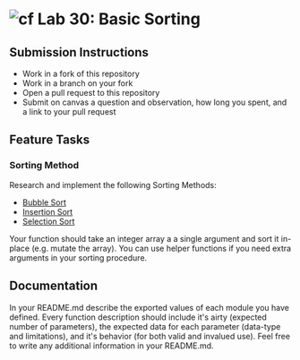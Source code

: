 ![cf](https://i.imgur.com/7v5ASc8.png) Lab 30: Basic Sorting
======

## Submission Instructions
* Work in a fork of this repository
* Work in a branch on your fork
* Open a pull request to this repository
* Submit on canvas a question and observation, how long you spent, and a link to your pull request

## Feature Tasks  
### Sorting Method
Research and implement the following Sorting Methods:
* [Bubble Sort](https://en.wikipedia.org/wiki/Bubble_sort)
* [Insertion Sort](https://en.wikipedia.org/wiki/Insertion_sort)
* [Selection Sort](https://en.wikipedia.org/wiki/Selection_sort)

Your function should take an integer array a a single argument and sort it in-place (e.g. mutate the array). You can use helper functions if you need extra arguments in your sorting procedure.

## Documentation
In your README.md describe the exported values of each module you have defined. Every function description should include it's airty (expected number of parameters), the expected data for each parameter (data-type and limitations), and it's behavior (for both valid and invalued use). Feel free to write any additional information in your README.md.
